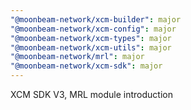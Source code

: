 ```yaml
---
"@moonbeam-network/xcm-builder": major
"@moonbeam-network/xcm-config": major
"@moonbeam-network/xcm-types": major
"@moonbeam-network/xcm-utils": major
"@moonbeam-network/mrl": major
"@moonbeam-network/xcm-sdk": major
---
```


XCM SDK V3, MRL module introduction
